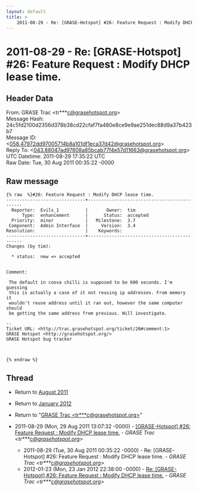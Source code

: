 ```yaml
---
layout: default
title: >
    2011-08-29 - Re: [GRASE-Hotspot] #26: Feature Request : Modify DHCP lease time.
---
```


# 2011-08-29 - Re: [GRASE-Hotspot] #26: Feature Request : Modify DHCP lease time.

## Header Data

From: GRASE Trac \<tr***c@grasehotspot.org\><br>
Message Hash: 24c5fd2100d2356d378b38cd22cfaf7fa480e8ce9e9ae251dec88d9a37b423b7<br>
Message ID: \<058.47972dd97005714b8a101df1eca37d42@grasehotspot.org\><br>
Reply To: \<043.88047ad97808a85bcab77f4e57d11663@grasehotspot.org\><br>
UTC Datetime: 2011-08-29 17:35:22 UTC<br>
Raw Date: Tue, 30 Aug 2011 00:35:22 -0000<br>

## Raw message

```
{% raw  %}#26: Feature Request : Modify DHCP lease time.
------------------------------+---------------------------------------------
  Reporter:  Evils_1          |       Owner:  tim     
      Type:  enhancement      |      Status:  accepted
  Priority:  minor            |   Milestone:  3.7     
 Component:  Admin Interface  |     Version:  3.4     
Resolution:                   |    Keywords:          
------------------------------+---------------------------------------------
Changes (by tim):

  * status:  new => accepted


Comment:

 The default in coova chilli is supposed to be 600 seconds. I'm guessing
 this is actually a case of it not reusing ip addresses. From memory it
 wouldn't reuse address until it ran out, however the same computer should
 be getting the same address from previous. Will investigate.

-- 
Ticket URL: <http://trac.grasehotspot.org/ticket/26#comment:1>
GRASE Hotspot <http://grasehotspot.org/>
GRASE Hotspot bug tracker



{% endraw %}
```

## Thread

+ Return to [August 2011](/archive/2011/08)
+ Return to [January 2012](/archive/2012/01)

+ Return to "[GRASE Trac <tr***c<span>@</span>grasehotspot.org>](/authors/tr___c_at_grasehotspot_org)"

+ 2011-08-29 (Mon, 29 Aug 2011 13:07:32 -0000) - [[GRASE-Hotspot]  #26: Feature Request : Modify DHCP lease time.](/archive/2011/08/f69309f3c2f535d823941675a2b51b992be2e4888d0c168e46b1e22a2c93977b) - _GRASE Trac \<tr***c@grasehotspot.org\>_
  + 2011-08-29 (Tue, 30 Aug 2011 00:35:22 -0000) - Re: [GRASE-Hotspot] #26: Feature Request : Modify DHCP lease time. - _GRASE Trac \<tr***c@grasehotspot.org\>_
  + 2012-01-23 (Mon, 23 Jan 2012 22:38:00 -0000) - [Re: [GRASE-Hotspot] #26: Feature Request : Modify DHCP lease time.](/archive/2012/01/c7ae6dd5e2215c76b5bd182bf2145cdd9a824514f49994337bc1f5de02b2fdea) - _GRASE Trac \<tr***c@grasehotspot.org\>_

